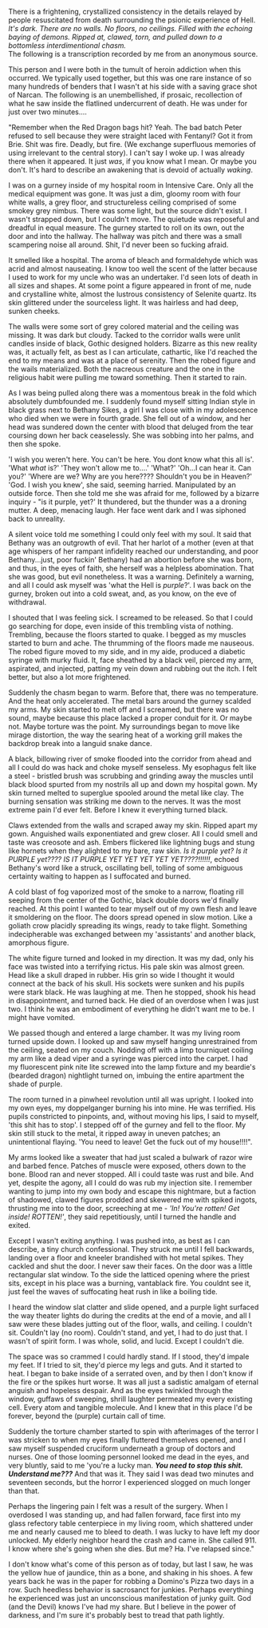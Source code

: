 There is a frightening, crystallized consistency in the details relayed by people resuscitated from death surrounding the psionic experience of Hell.  *It's dark.  There are no walls.  No floors, no ceilings.  Filled with the echoing baying of demons.  Ripped at, clawed, torn, and pulled down to a bottomless interdimentional chasm.*  
The following is a transcription recorded by me from an anonymous source.  

This person and I were both in the tumult of heroin addiction when this occurred.  We typically used together, but this was one rare instance of so many hundreds of benders that I wasn't at his side with a saving grace shot of Narcan.  The following is an unembellished, if prosaic, recollection of what he saw inside the flatlined undercurrent of death.  He was under for just over two minutes....

"Remember when the Red Dragon bags hit?  Yeah.  The bad batch Peter refused to sell because they were straight laced with Fentanyl?  Got it from Brie.  Shit was fire.  Deadly, but fire.  (We exchange superfluous memories of using irrelevant to the central story).  I can't say I woke up.  I was already there when it appeared.  It just *was*, if you know what I mean.  Or maybe you don't.   It's hard to describe an awakening that is devoid of actually *waking*.

I was on a gurney inside of my hospital room in Intensive Care.  Only all the medical equipment was gone.  It was just a dim, gloomy room with four white walls, a grey floor, and structureless ceiling comprised of some smokey grey nimbus.  There was some light, but the source didn't exist.  I wasn't strapped down, but I couldn't move.  The quietude was reposeful and dreadful in equal measure.  The gurney started to roll on its own, out the door and into the hallway.  The hallway was pitch and there was a small scampering noise all around.  Shit, I'd never been so fucking afraid.

It smelled like a hospital.  The aroma of bleach and formaldehyde which was acrid and almost nauseating.  I know too well the scent of the latter because I used to work for my uncle who was an undertaker.  I'd seen lots of death in all sizes and shapes.  At some point a figure appeared in front of me, nude and crystalline white, almost the lustrous consistency of Selenite quartz.  Its  skin glittered under the sourceless light.  It was hairless and had deep, sunken cheeks.

The walls were some sort of grey colored material and the ceiling was missing.  It was dark but cloudy.  Tacked to the corridor walls were unlit candles inside of black, Gothic designed holders.  Bizarre as this new reality was, it actually felt, as best as I can articulate, cathartic, like I'd reached the end to my means and was at a place of serenity.  Then the robed figure and the wails materialized.  Both the nacreous creature and the one in the religious habit were pulling me toward something.   Then it started to rain.

As I was being pulled along there was a momentous break in the fold which absolutely dumbfounded me.  I suddenly found myself sitting Indian style in black grass next to Bethany Sikes, a girl I was close with in my adolescence who died when we were in fourth grade.  She fell out of a window, and her head was sundered down the center with blood that deluged from the tear coursing down her back ceaselessly.  She was sobbing into her palms, and then she spoke.


'I wish you weren't here.  You can't be here.  You dont know what this all is'.  'What *what* is?'  'They won't allow me to....'  'What?'   'Oh...I can hear it.  Can you?'   'Where are we?  Why are you here????  Shouldn't you be in Heaven?'  'God.  I wish you knew', she said, seeming harried.  Manipulated by an outside force.  Then she told me she was afraid for me, followed by a bizarre inquiry - "is it purple, yet?'   It thundered,  but the thunder was a a droning mutter.  A deep, menacing laugh.  Her face went dark and I was siphoned back to unreality.

A silent voice told me something I could only feel with my soul.  It said that Bethany was an outgrowth of evil.  That her harlot of a mother (even at that age whispers of her rampant infidelity reached our understanding, and poor Bethany...just, poor fuckin' Bethany) had an abortion before she was born, and thus, in the eyes of faith, she herself was a helpless abomination.  That she was good, but evil nonetheless.  It was a warning.  Definitely a warning, and all I could ask myself was 'what the Hell is *purple*?'.  I was back on the gurney, broken out into a cold sweat, and, as you know, on the eve of withdrawal.

I shouted that I was feeling sick.  I screamed to be released.  So that I could go searching for dope, even inside of this trembling vista of nothing.  Trembling, because the floors started to quake.  I begged as my muscles started to burn and ache.  The thrumming of the floors made me nauseous. The robed figure moved to my side, and in my aide, produced a diabetic syringe with murky fluid.  It, face sheathed by a black veil, pierced my arm, aspirated, and injected, patting my vein down and rubbing out the itch.  I felt better, but also a lot more frightened.  

Suddenly the chasm began to warm.  Before that, there was no temperature.  And the heat only accelerated.  The metal bars around the gurney scalded my arms.  My skin started to melt off and I screamed, but there was no sound, maybe because this place lacked a proper conduit for it.  Or maybe not.  Maybe torture was the point.  My surroundings began to move like mirage distortion, the way the searing heat of a working grill makes the backdrop break into a languid snake dance.

A black, billowing river of smoke flooded into the corridor from ahead and all I could do was hack and choke myself senseless.  My esophagus felt like a steel - bristled brush was scrubbing and grinding away the muscles until black blood spurted from my nostrils all up and down my hospital gown.  My skin turned melted to superglue spooled around the metal like clay.  The burning sensation was striking me down to the nerves.  It was the most extreme pain I'd ever felt.  Before I knew it everything turned black.  

Claws extended from the walls and scraped away my skin.  Ripped apart my gown.  Anguished wails exponentiated and grew closer.  All I could smell and taste was creosote and ash.  Embers flickered like lightning bugs and stung like hornets when they alighted to my bare, raw skin.  *Is it purple yet?  Is it PURPLE yet????  IS IT PURPLE YET YET YET YET YET????!!!!!!*, echoed Bethany's word like a struck, oscillating bell, tolling of some ambiguous certainty waiting to happen as I suffocated and burned.

A cold blast of fog vaporized most of the smoke to a narrow, floating rill seeping from the center of the Gothic, black double doors we'd finally reached.  At this point I wanted to tear myself out of my own flesh and leave it smoldering on the floor.  The doors spread opened in slow motion.  Like a goliath crow placidly spreading its wings, ready to take flight.  Something indecipherable was exchanged between my 'assistants' and another black, amorphous figure.  

The white figure turned and looked in my direction.  It was my dad, only his face was twisted into a terrifying rictus.  His pale skin was almost green.  Head like a skull draped in rubber.  His grin so wide I thought it would connect at the back of his skull.  His sockets were sunken and his pupils were stark black.  He was laughing at me.  Then he stopped, shook his head in disappointment, and turned back.  He died of an overdose when I was just two.  I think he was an embodiment of everything he didn't want me to be.  I might have vomited.

We passed though and entered a large chamber.  It was my living room turned upside down.   I looked up and saw myself hanging unrestrained from the ceiling, seated on my couch.  Nodding off with a limp tourniquet coiling my arm like a dead viper and a syringe was pierced into the carpet.  I had my fluorescent pink nite lite screwed into the lamp fixture and my beardie's (bearded dragon) nightlight turned on, imbuing the entire apartment the shade of purple.

The room turned in a pinwheel revolution until all was upright.  I looked into my own eyes, my doppelganger burning his into mine.  He was terrified.  His pupils constricted to pinpoints, and, without moving his lips, I said to myself, 'this shit has to stop'.  I stepped off of the gurney and fell to the floor.  My skin still stuck to the metal, it ripped away in uneven patches; an unintentional flaying.  'You need to leave!  Get the fuck out of my house!!!!". 

 My arms looked like a sweater that had just scaled a bulwark of razor wire and barbed fence.  Patches of muscle were exposed, others down to the bone.  Blood ran and never stopped. All i could taste was rust and bile.  And yet, despite the agony, all I could do was rub my injection site.  I remember wanting to jump into my own body and escape this nightmare, but a faction of shadowed, clawed figures prodded and skewered me with spiked ingots, thrusting me into to the door, screeching at me - *'In!  You're rotten!  Get inside!  ROTTEN!'*, they said repetitiously, until I turned the handle and exited.  

Except I wasn't exiting anything.  I was pushed into, as best as I can describe, a tiny church confessional.  They struck me until I fell backwards, landing over a floor and kneeler brandished with hot metal spikes.  They cackled and shut the door.  I never saw their faces.  On the door was a little rectangular slat window. To the side the latticed opening where the priest sits, except in his place was a burning, vantablack fire.  You couldnt see it, just feel the waves of suffocating heat rush in like a boiling tide.  

I heard the window slat clatter and slide opened, and a purple light surfaced the way theater lights do during the credits at the end of a movie, and all I saw were these blades jutting out of the floor, walls, and ceiling.  I couldn't sit.  Couldn't lay (no room).  Couldn't stand, and yet, I had to do just that.  I wasn't of spirit form.  I was whole, solid, and lucid.  Except I couldn't die.

The space was so crammed I could hardly stand.  If I stood, they'd impale my feet.  If I tried to sit, they'd pierce my legs and guts.  And it started to heat.  I began to bake inside of a serrated oven, and by then I don't know if the fire or the spikes hurt worse.  It was all just a sadistic amalgam of eternal anguish and hopeless despair.  And as the eyes twinkled through the window, guffaws of sweeping, shrill laughter permeated my every existing cell. Every atom and tangible molecule. And I knew that in this place I'd be forever, beyond the (purple) curtain call of time.  

Suddenly the torture chamber started to spin with afterimages of the terror I was stricken to when my eyes finally fluttered themselves opened, and I saw myself suspended cruciform underneath a group of doctors and nurses.  One of those looming personnel looked me dead in the eyes, and very bluntly, said to me 'you're a lucky man.  ***You need to stop this shit.  Understand me???***   And that was it.  They said I was dead two minutes and seventeen seconds, but the horror I experienced slogged on much longer than that.

Perhaps the lingering pain I felt was a result of the surgery.  When I overdosed I was standing up, and had fallen forward, face first into my glass refectory table centerpiece in my living room, which shattered under me and nearly caused me to bleed to death.  I was lucky to have left my door unlocked.  My elderly neighbor heard the crash and came in.  She called 911.  I know where she's going when she dies.  But me?  Ha.  I've relapsed since." 

I don't know what's come of this person as of today, but last I saw, he was the yellow hue of jaundice, thin as a bone, and shaking in his shoes.  A few years back he was in the paper for robbing a Domino's Pizza two days in a row.  Such heedless behavior is sacrosanct for junkies.  Perhaps everything he experienced was just an unconscious manifestation of junky guilt.  God (and the Devil) knows I've had my share.  But I believe in the power of darkness, and I'm sure it's probably best to tread that path lightly.